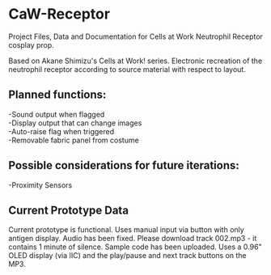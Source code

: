 # CaW-Receptor
Project Files, Data and Documentation for Cells at Work Neutrophil Receptor cosplay prop.

Based on Akane Shimizu's Cells at Work! series.
Electronic recreation of the neutrophil receptor according to source material with respect to layout.

## **Planned functions:**
-Sound output when flagged <br>
-Display output that can change images <br>
-Auto-raise flag when triggered <br>
-Removable fabric panel from costume <br>

## **Possible considerations for future iterations:**
-Proximity Sensors

## **Current Prototype Data**
Current prototype is functional. Uses manual input via button with only antigen display. 
Audio has been fixed. Please download track 002.mp3 - it contains 1 minute of silence. 
Sample code has been uploaded. Uses a 0.96" OLED display (via IIC) and the play/pause and next track buttons on the MP3.

